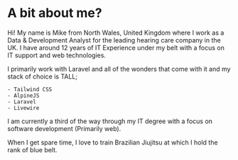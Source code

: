 # A bit about me?

Hi! My name is Mike from North Wales, United Kingdom where I work as a Data & Development Analyst for the leading hearing care company in the UK. I have around 12 years of IT Experience under my belt with a focus on IT support and web technologies.

I primarily work with Laravel and all of the wonders that come with it and my stack of choice is TALL;

    - Tailwind CSS
    - AlpineJS
    - Laravel
    - Livewire

I am currently a third of the way through my IT degree with a focus on software development (Primarily web).

When I get spare time, I love to train Brazilian Jiujitsu at which I hold the rank of blue belt.
